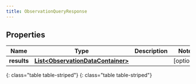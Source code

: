 ```yaml
---
title: ObservationQueryResponse
---
```


## Properties

| Name | Type | Description | Notes |
| ------------ | ------------- | ------------- | ------------- |
| **results** | [**List&lt;ObservationDataContainer&gt;**](ObservationDataContainer.html) |  |  [optional] |
{: class="table table-striped"}
{: class="table table-striped"}


